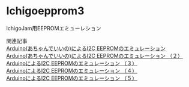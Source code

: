 # Ichigoepprom3
IchigoJam用EEPROMエミューレション

関連記事  
[Arduino(あちゃんでいいの)によるI2C EEPROMのエミュレーション](http://nuneno.cocolog-nifty.com/blog/2016/04/arduinoi2c-eepr.html)  
[Arduino(あちゃんでいいの)によるI2C EEPROMのエミュレーション （２）](http://nuneno.cocolog-nifty.com/blog/2016/05/arduinoi2c-eepr.html)  
[ArduinoによるI2C EEPROMのエミュレーション （３）](http://nuneno.cocolog-nifty.com/blog/2016/05/arduini2c-eepro.html)  
[ArduinoによるI2C EEPROMのエミュレーション （４）](http://nuneno.cocolog-nifty.com/blog/2016/05/arduinoi2c-ee-1.html)  
[ArduinoによるI2C EEPROMのエミュレーション （５）](http://nuneno.cocolog-nifty.com/blog/2016/05/arduinoi2c-ee-2.html)    


